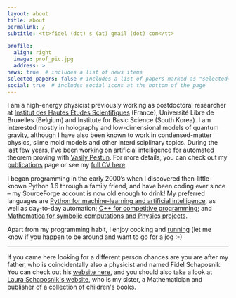 ```yaml
---
layout: about
title: about
permalink: /
subtitle: <tt>fidel (dot) s (at) gmail (dot) com</tt>

profile:
  align: right
  image: prof_pic.jpg
  address: >
news: true  # includes a list of news items
selected_papers: false # includes a list of papers marked as "selected={true}"
social: true  # includes social icons at the bottom of the page
---
```


I am a high-energy physicist previously working as postdoctoral researcher at [Institut des Hautes Études Scientifiques](https://www.ihes.fr/) (France), Université Libre de Bruxelles (Belgium) and Institute for Basic Science (South Korea). I am interested mostly in holography and low-dimensional models of quantum gravity, although I have also been known to work in condensed-matter physics, slime mold models and other interdisciplinary topics. During the last few years, I've been working on artificial intelligence for automated theorem proving with [Vasily Pestun](https://pestun.ihes.fr/). For more details, you can check out my [publications](/publications/) page or see my [full CV here](/cv/).

I began programming in the early 2000’s when I discovered then-little-known Python 1.6 through a family friend, and have been coding ever since – my SourceForge account is now old enough to drink! My preferred languages are [Python for machine-learning and artificial intelligence](https://github.com/fidel-schaposnik), as well as day-to-day automation; [C++ for competitive programming](/competitive_programming/); and [Mathematica for symbolic computations and Physics projects](/mathematica/).

Apart from my programming habit, I enjoy cooking and [running](https://www.strava.com/athletes/25356270) (let me know if you happen to be around and want to go for a jog :-)


----
If you came here looking for a different person chances are you are after my father, who is coincidentally also a physicist and named Fidel Schaposnik. You can check out his [website here](https://sites.google.com/site/schaposnik/), and you should also take a look at [Laura Schaposnik's website](https://lauraschaposnik.github.io), who is my sister, a Mathematician and publisher of a collection of children's books.